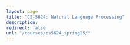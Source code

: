 ```yaml
---
layout: page
title: "CS-5624: Natural Language Processing"
description: 
redirect: false
url: "/courses/cs5624_spring25/"
---
```



